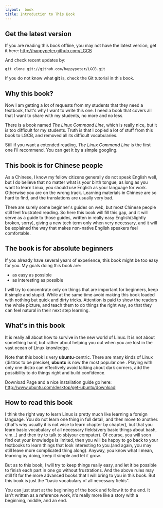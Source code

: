 ```yaml
---
layout:  book
title: Introduction to This Book
---
```

## Get the latest version

If you are reading this book offline, you may not have the latest version, get
it here: <http://happypeter.github.com/LGCB>

And check recent updates by:

    git clone git://github.com/happypeter/LGCB.git

If you do not know what __git__ is, check the Git tutorial in this book.

## Why this book?    

Now I am getting a lot of requests from my students that they need a textbook,
that's why I want to write this one. I need a book that covers all that I want to
share with my students, no more and no less.

There is a book named _The Linux Command Line_, which is really nice, but it
is too difficult for my students. Truth is that I copied a lot of stuff from
this book to LGCB, and removed all its difficult vocabularies.  

Still if you want a extended reading, _The Linux Command Line_ is the first
one I'll recommend. You can get it by a simple googling.


## This book is for Chinese people
As a Chinese, I know my fellow citizens generally do not speak English well, but
I do believe that no matter what is your birth tongue, as long as you want to
learn Linux, you should use English as your language for work. Otherwise you
are on the wrong track. Learning materials in Chinese are so hard to find, and
the translations are usually very bad.

There are surely some beginner's guides on web, but most Chinese people still
feel frustrated reading. So here this book will fill this gap, and it will
serve as a guide to those guides, written in really easy English(slightly
broken, sorry), giving a new tech term only when very necessary, and it will
be explained the way that makes non-native English speakers feel comfortable. 

## The book is for absolute beginners
If you already have several years of experience, this book might be too easy
for you. My goals doing this book are:

 - as easy as possible 
 - as interesting as possible

I will try to concentrate only on things that are important for beginners,
keep it simple and stupid. While at the same time avoid making this book
loaded with nothing but quick and dirty tricks. Attention is paid to show the
readers the whole picture, and teach them to do things the right way, so that
they can feel natural in their next step learning.

## What's in this book
It is really all about how to survive in the new world of Linux. It is not
about something hard, but rather about helping you out when you are lost in
the vast ocean of Linux knowledge. 

Note that this book is very __ubuntu__-centric. There are many kinds of Linux
(distros to be precise), __ubuntu__ is now the most popular one . Playing with
only one distro can effectively avoid talking about dark corners, add the
possibility to do things right and build confidence.

Download Page and a nice installation guide go here: <http://www.ubuntu.com/desktop/get-ubuntu/download>

## How to read this book
I think the right way to learn Linux is pretty much like learning a foreign
language. You do not learn one thing in full detail, and then move to
another.(that's why usually it is not wise to learn chapter by chapter), but
that you learn basic vocabulary of all necessary fields(very basic things about
bash, vim...) and then try to talk to sb(your computer). Of course, you will
soon find out your knowledge is limited, then you will be happy to go back to
your textbooks to learn things that look interesting to you.(and again, you
may still leave more complicated thing along). Anyway, you know what I mean,
learning by doing, keep it simple and let it grow.

But as to this book, I will try to keep things really easy, and let it be
possible to finish each part in one go without frustrations.  And the above
rules may still fit for the more advanced books that I will bring to you in
this book. But this book is just the "basic vocabulary of all necessary
fields".

You can just start at the beginning of the book and follow it to the end. It
isn't written as a reference work, it's really more like a story with a
beginning, middle, and an end.

